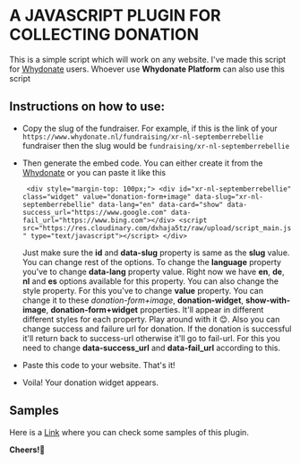 # A JAVASCRIPT PLUGIN FOR COLLECTING DONATION

This is a simple script which will work on any website. I've made this script for [Whydonate](https://www.whydonate.nl) users. Whoever use **Whydonate Platform** can also use this script

## Instructions on how to use:

-   Copy the slug of the fundraiser. For example, if this is the link of your `https://www.whydonate.nl/fundraising/xr-nl-septemberrebellie` fundraiser then the slug would be `fundraising/xr-nl-septemberrebellie`
-   Then generate the embed code. You can either create it from the [Whydonate](https://www.whydonate.nl) or you can paste it like this

    ` <div style="margin-top: 100px;"> <div id="xr-nl-septemberrebellie" class="widget" value="donation-form+image" data-slug="xr-nl-septemberrebellie" data-lang="en" data-card="show" data-success_url="https://www.google.com" data-fail_url="https://www.bing.com"></div> <script src="https://res.cloudinary.com/dxhaja5tz/raw/upload/script_main.js" type="text/javascript"></script> </div>`

    Just make sure the **id** and **data-slug** property is same as the **slug** value. You can change rest of the options. To change the **language** property you've to change **data-lang** property value. Right now we have **en**, **de**, **nl** and **es** options available for this property. You can also change the style property. For this you've to change **value** property. You can change it to these _donation-form+image_, **donation-widget**, **show-with-image**, **donation-form+widget** properties. It'll appear in different different styles for each property. Play around with it 😊. Also you can change success and failure url for donation. If the donation is successful it'll return back to success-url otherwise it'll go to fail-url. For this you need to change **data-success_url** and **data-fail_url** according to this.

-   Paste this code to your website. That's it!
-   Voila! Your donation widget appears.

## Samples

Here is a [Link](https://whydonate.jouwweb.nl/) where you can check some samples of this plugin.

**Cheers!🍺**
